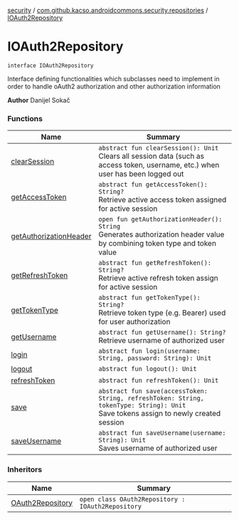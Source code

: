 [security](../../index.md) / [com.github.kacso.androidcommons.security.repositories](../index.md) / [IOAuth2Repository](.)

# IOAuth2Repository

`interface IOAuth2Repository`

Interface defining functionalities which subclasses need to implement in order to handle
oAuth2 authorization and other authorization information

**Author**
Danijel Sokač

### Functions

| Name | Summary |
|---|---|
| [clearSession](clear-session.md) | `abstract fun clearSession(): Unit`<br>Clears all session data (such as access token, username, etc.) when user has been logged out |
| [getAccessToken](get-access-token.md) | `abstract fun getAccessToken(): String?`<br>Retrieve active access token assigned for active session |
| [getAuthorizationHeader](get-authorization-header.md) | `open fun getAuthorizationHeader(): String`<br>Generates authorization header value by combining token type and token value |
| [getRefreshToken](get-refresh-token.md) | `abstract fun getRefreshToken(): String?`<br>Retrieve active refresh token assign for active session |
| [getTokenType](get-token-type.md) | `abstract fun getTokenType(): String?`<br>Retrieve token type (e.g. Bearer) used for user authorization |
| [getUsername](get-username.md) | `abstract fun getUsername(): String?`<br>Retrieve username of authorized user |
| [login](login.md) | `abstract fun login(username: String, password: String): Unit` |
| [logout](logout.md) | `abstract fun logout(): Unit` |
| [refreshToken](refresh-token.md) | `abstract fun refreshToken(): Unit` |
| [save](save.md) | `abstract fun save(accessToken: String, refreshToken: String, tokenType: String): Unit`<br>Save tokens assign to newly created session |
| [saveUsername](save-username.md) | `abstract fun saveUsername(username: String): Unit`<br>Saves username of authorized user |

### Inheritors

| Name | Summary |
|---|---|
| [OAuth2Repository](../../com.github.kacso.androidcommons.security.repositories.impl/-o-auth2-repository/index.md) | `open class OAuth2Repository : IOAuth2Repository` |
